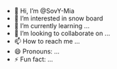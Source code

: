 - 👋 Hi, I’m @SovY-Mia
- 👀 I’m interested in snow board
- 🌱 I’m currently learning ...
- 💞️ I’m looking to collaborate on ...
- 📫 How to reach me ...
- 😄 Pronouns: ...
- ⚡ Fun fact: ...

<!---
SovY-Mia/SovY-Mia is a ✨ special ✨ repository because its `README.md` (this file) appears on your GitHub profile.
You can click the Preview link to take a look at your changes.
--->

